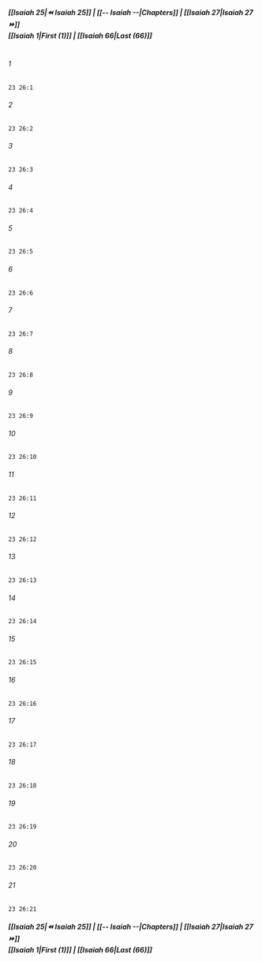 
##### **[[Isaiah 25|⏪ Isaiah 25]] | [[-- Isaiah --|Chapters]] | [[Isaiah 27|Isaiah 27 ⏩]]**<br>**[[Isaiah 1|First (1)]] | [[Isaiah 66|Last (66)]]**<br><br>

###### 1
``` verse
23 26:1
```
###### 2
``` verse
23 26:2
```
###### 3
``` verse
23 26:3
```
###### 4
``` verse
23 26:4
```
###### 5
``` verse
23 26:5
```
###### 6
``` verse
23 26:6
```
###### 7
``` verse
23 26:7
```
###### 8
``` verse
23 26:8
```
###### 9
``` verse
23 26:9
```
###### 10
``` verse
23 26:10
```
###### 11
``` verse
23 26:11
```
###### 12
``` verse
23 26:12
```
###### 13
``` verse
23 26:13
```
###### 14
``` verse
23 26:14
```
###### 15
``` verse
23 26:15
```
###### 16
``` verse
23 26:16
```
###### 17
``` verse
23 26:17
```
###### 18
``` verse
23 26:18
```
###### 19
``` verse
23 26:19
```
###### 20
``` verse
23 26:20
```
###### 21
``` verse
23 26:21
```

##### **[[Isaiah 25|⏪ Isaiah 25]] | [[-- Isaiah --|Chapters]] | [[Isaiah 27|Isaiah 27 ⏩]]**<br>**[[Isaiah 1|First (1)]] | [[Isaiah 66|Last (66)]]**
